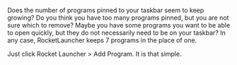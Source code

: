 Does the number of programs pinned to your taskbar seem to keep growing? Do you think you have too many programs pinned, but you are not sure which to remove? Maybe you have some programs you want to be able to open quickly, but they do not necessarily need to be on your taskbar? In any case, RocketLauncher keeps 7 programs in the place of one.

Just click Rocket Launcher > Add Program. It is that simple.
